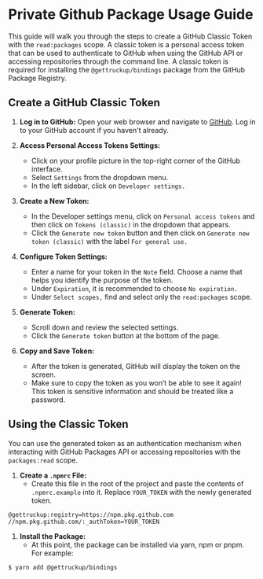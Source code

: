 # Private Github Package Usage Guide

This guide will walk you through the steps to create a GitHub Classic Token with the `read:packages` scope. A classic token is a personal access token that can be used to authenticate to GitHub when using the GitHub API or accessing repositories through the command line. A classic token is required for installing the `@gettruckup/bindings` package from the GitHub Package Registry.

## Create a GitHub Classic Token

1. **Log in to GitHub:**
   Open your web browser and navigate to [GitHub](https://github.com/). Log in to your GitHub account if you haven't already.

2. **Access Personal Access Tokens Settings:**
   - Click on your profile picture in the top-right corner of the GitHub interface.
   - Select `Settings` from the dropdown menu.
   - In the left sidebar, click on `Developer settings.`

3. **Create a New Token:**
   - In the Developer settings menu, click on `Personal access tokens` and then click on `Tokens (classic)` in the dropdown that appears. 
   - Click the `Generate new token` button and then click on `Generate new token (classic)` with the label `For general use.`

4. **Configure Token Settings:**
   - Enter a name for your token in the `Note` field. Choose a name that helps you identify the purpose of the token.
   - Under `Expiration`, it is recommended to choose `No expiration.`
   - Under `Select scopes,` find and select only the `read:packages` scope.

5. **Generate Token:**
   - Scroll down and review the selected settings.
   - Click the `Generate token` button at the bottom of the page.

6. **Copy and Save Token:**
   - After the token is generated, GitHub will display the token on the screen.
   - Make sure to copy the token as you won’t be able to see it again! This token is sensitive information and should be treated like a password.

## Using the Classic Token

You can use the generated token as an authentication mechanism when interacting with GitHub Packages API or accessing repositories with the `packages:read` scope.

1. **Create a `.npmrc` File:**
   - Create this file in the root of the project and paste the contents of `.npmrc.example` into it. Replace `YOUR_TOKEN` with the newly generated token.

```console
@gettruckup:registry=https://npm.pkg.github.com
//npm.pkg.github.com/:_authToken=YOUR_TOKEN
```

1. **Install the Package:** 
   - At this point, the package can be installed via yarn, npm or pnpm. For example:

```console
$ yarn add @gettruckup/bindings
```
